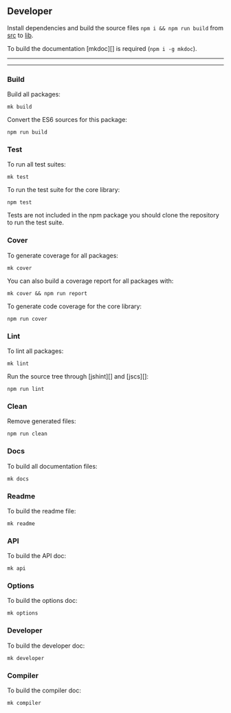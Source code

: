 ## Developer

Install dependencies and build the source files `npm i && npm run build` from [src](/src) to [lib](/lib).

To build the documentation [mkdoc][] is required (`npm i -g mkdoc`).

***
<!-- @toc -->
***

### Build

Build all packages:

```
mk build
```

Convert the ES6 sources for this package:

```
npm run build
```

### Test

To run all test suites:

```
mk test
```

To run the test suite for the core library:

```
npm test
```

Tests are not included in the npm package you should clone the repository to run the test suite.

### Cover

To generate coverage for all packages:

```
mk cover
```

You can also build a coverage report for all packages with:

```
mk cover && npm run report
```

To generate code coverage for the core library:

```
npm run cover
```

### Lint

To lint all packages:

```
mk lint
```

Run the source tree through [jshint][] and [jscs][]:

```
npm run lint
```

### Clean

Remove generated files:

```
npm run clean
```

### Docs

To build all documentation files:

```
mk docs
```

### Readme

To build the readme file:

```
mk readme
```

### API

To build the API doc:

```
mk api
```

### Options

To build the options doc:

```
mk options
```

### Developer

To build the developer doc:

```
mk developer
```

### Compiler

To build the compiler doc:

```
mk compiler
```

<? @include ../readme/links.md ?>
